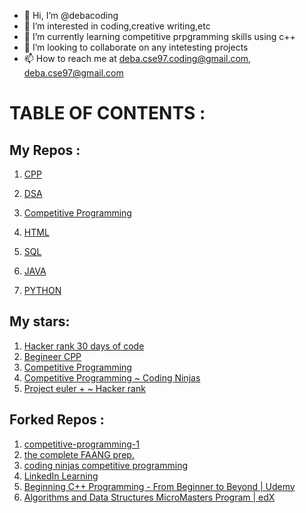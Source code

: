 - 👋 Hi, I’m @debacoding
- 👀 I’m interested in coding,creative writing,etc
- 🌱 I’m currently learning competitive prpgramming skills using c++
- 💞️ I’m looking to collaborate on any intetesting projects 
- 📫 How to reach me at deba.cse97.coding@gmail.com, deba.cse97@gmail.com

<!---
debacoding/debacoding is a ✨ special ✨ repository because its `README.md` (this file) appears on your GitHub profile.
You can click the Preview link to take a look at your changes.
--->

# TABLE OF CONTENTS : 
## My Repos :
1. [CPP](https://github.com/debacoding/CPP)
   
2. [DSA](https://github.com/debacoding/DSA)
   
3. [Competitive Programming](https://github.com/debacoding/Competitive-Programming)
  
4. [HTML](https://github.com/debacoding/HTML)
  
5. [SQL](https://github.com/debacoding/SQL)
   
6. [JAVA](https://github.com/debacoding/JAVA)
   
7. [PYTHON](https://github.com/debacoding/PYTHON)


## My stars:
1. [Hacker rank 30 days of code](https://github.com/xeoneux/30-Days-of-Code)
2. [Begineer CPP](https://github.com/Vishal-raj-1/Beginner-CPP-Submissions/tree/master/Vishal)
3. [Competitive Programming](https://github.com/kothariji/competitive-programming)
4. [Competitive Programming ~ Coding Ninjas](https://github.com/parikshit223933/Coding-Ninjas-Competitive-Programming)
5. [Project euler + ~ Hacker rank](https://github.com/Harmon758/Project-Euler)
   

## Forked Repos :
1. [competitive-programming-1](https://github.com/debacoding/competitive-programming-1)
2. [the complete FAANG prep.](https://github.com/AkashSingh3031/The-Complete-FAANG-Preparation)
3. [coding ninjas competitive programming](https://github.com/debacoding/Coding-Ninjas-Competitive-Programming)
4. [LinkedIn Learning](https://github.com/LinkedInLearning/c-plus-plus-trucos-2823311)
5. [Beginning C++ Programming - From Beginner to Beyond | Udemy](https://github.com/aitorlb/beginning-cpp-programming)
6. [Algorithms and Data Structures MicroMasters Program | edX](https://github.com/aitorlb/algorithms-and-data-structures-micromasters)










